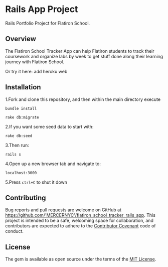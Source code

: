 # Rails App Project

Rails Portfolio Project for Flatiron School.

## Overview

The Flatiron School Tracker App can help Flatiron students to track their coursework and organize labs by week to get stuff done along their learning journey with Flatiron School.

Or try it here: add heroku web

## Installation

1.Fork and clone this repository, and then within the main directory execute

  `bundle install` 
  
  `rake db:migrate`

2.If you want some seed data to start with:

 `rake db:seed`

3.Then run:

  `rails s`

4.Open up a new browser tab and navigate to:

 `localhost:3000`

5.Press `ctrl+C` to shut it down

## Contributing

Bug reports and pull requests are welcome on GitHub at https://github.com/'MERCERNYC'/flatiron_school_tracker_rails_app. This project is intended to be a safe, welcoming space for collaboration, and contributors are expected to adhere to the [Contributor Covenant](http://contributor-covenant.org) code of conduct.

## License

The gem is available as open source under the terms of the [MIT License](https://opensource.org/licenses/MIT).
